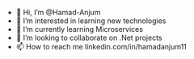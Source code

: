 - 👋 Hi, I’m @Hamad-Anjum
- 👀 I’m interested in learning new technologies
- 🌱 I’m currently learning Microservices
- 💞️ I’m looking to collaborate on .Net projects
- 📫 How to reach me linkedin.com/in/hamadanjum11

<!---
Hamad-Anjum/Hamad-Anjum is a ✨ special ✨ repository because its `README.md` (this file) appears on your GitHub profile.
You can click the Preview link to take a look at your changes.
--->
